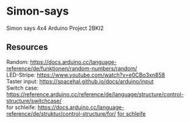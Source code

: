 # Simon-says
Simon says 4x4 Arduino Project 2BKI2


## Resources
 Random: https://docs.arduino.cc/language-reference/de/funktionen/random-numbers/random/ <br/>
LED-Stripe: https://www.youtube.com/watch?v=e0CBo3xn858 <br/>
Taster input: https://spacehal.github.io/docs/arduino/input <br/>
Switch case: https://reference.arduino.cc/reference/de/language/structure/control-structure/switchcase/ <br/>
for schleife: https://docs.arduino.cc/language-reference/de/struktur/control-structure/for/
 [for schleife](https://docs.arduino.cc/language-reference/de/struktur/control-structure/for/)

